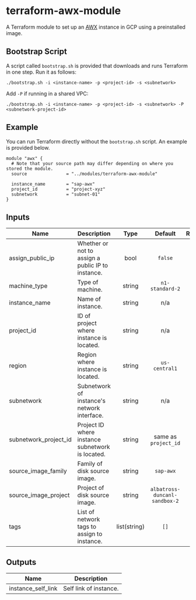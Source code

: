 # terraform-awx-module

A Terraform module to set up an [AWX](https://github.com/ansible/awx) instance in GCP using a preinstalled image.

## Bootstrap Script

A script called `bootstrap.sh` is provided that downloads and runs Terraform in one step. Run it as follows:

```
./bootstrap.sh -i <instance-name> -p <project-id> -s <subnetwork>
```

Add `-P` if running in a shared VPC:

```
./bootstrap.sh -i <instance-name> -p <project-id> -s <subnetwork> -P <subnetwork-project-id>
```

## Example

You can run Terraform directly without the `bootstrap.sh` script. An example is provided below.

```hcl
module "awx" {
  # Note that your source path may differ depending on where you stored the module.
  source               = "../modules/terraform-awx-module"

  instance_name        = "sap-awx"
  project_id           = "project-xyz"
  subnetwork           = "subnet-01"
}
```

## Inputs

| Name | Description | Type | Default | Required |
|------|-------------|:----:|:-----:|:-----:|
| assign\_public\_ip | Whether or not to assign a public IP to instance. | bool | `false` | false |
| machine\_type | Type of machine. | string | `n1-standard-2` | false |
| instance\_name | Name of instance. | string | n/a | true |
| project\_id | ID of project where instance is located. | string | n/a | true |
| region | Region where instance is located. | string | `us-central1` | false |
| subnetwork | Subnetwork of instance's network interface. | string | n/a | true |
| subnetwork\_project\_id | Project ID where instance subnetwork is located. | string | same as `project_id` | false |
| source\_image\_family | Family of disk source image. | string | `sap-awx` | false |
| source\_image\_project | Project of disk source image. | string | `albatross-duncanl-sandbox-2` | false |
| tags | List of network tags to assign to instance. | list(string) | `[]` | false |

## Outputs

| Name | Description |
|------|-------------|
| instance\_self\_link | Self link of instance. |
